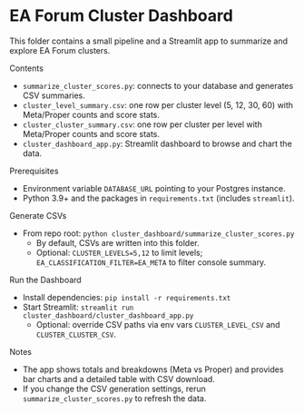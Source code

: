 EA Forum Cluster Dashboard
==========================

This folder contains a small pipeline and a Streamlit app to summarize and explore EA Forum clusters.

Contents
- `summarize_cluster_scores.py`: connects to your database and generates CSV summaries.
- `cluster_level_summary.csv`: one row per cluster level (5, 12, 30, 60) with Meta/Proper counts and score stats.
- `cluster_cluster_summary.csv`: one row per cluster per level with Meta/Proper counts and score stats.
- `cluster_dashboard_app.py`: Streamlit dashboard to browse and chart the data.

Prerequisites
- Environment variable `DATABASE_URL` pointing to your Postgres instance.
- Python 3.9+ and the packages in `requirements.txt` (includes `streamlit`).

Generate CSVs
- From repo root: `python cluster_dashboard/summarize_cluster_scores.py`
  - By default, CSVs are written into this folder.
  - Optional: `CLUSTER_LEVELS=5,12` to limit levels; `EA_CLASSIFICATION_FILTER=EA_META` to filter console summary.

Run the Dashboard
- Install dependencies: `pip install -r requirements.txt`
- Start Streamlit: `streamlit run cluster_dashboard/cluster_dashboard_app.py`
  - Optional: override CSV paths via env vars `CLUSTER_LEVEL_CSV` and `CLUSTER_CLUSTER_CSV`.

Notes
- The app shows totals and breakdowns (Meta vs Proper) and provides bar charts and a detailed table with CSV download.
- If you change the CSV generation settings, rerun `summarize_cluster_scores.py` to refresh the data.


